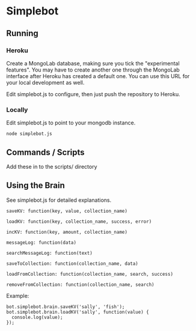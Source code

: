 # Simplebot

## Running
### Heroku
Create a MongoLab database, making sure you tick the "experimental features". You may have to create another one through the MongoLab interface after Heroku has created a default one. You can use this URL for your local development as well.

Edit simplebot.js to configure, then just push the repository to Heroku.

### Locally
Edit simplebot.js to point to your mongodb instance.

```
node simplebot.js
```

## Commands / Scripts
Add these in to the scripts/ directory

## Using the Brain
See simplebot.js for detailed explanations.
```
saveKV: function(key, value, collection_name)

loadKV: function(key, collection_name, success, error)

incKV: function(key, amount, collection_name)

messageLog: function(data)

searchMessageLog: function(text)

saveToCollection: function(collection_name, data)

loadFromCollection: function(collection_name, search, success)

removeFromCollection: function(collection_name, search)
```
Example:


```
bot.simplebot.brain.saveKV('sally', 'fish');
bot.simplebot.brain.loadKV('sally', function(value) {
  console.log(value);
});
```